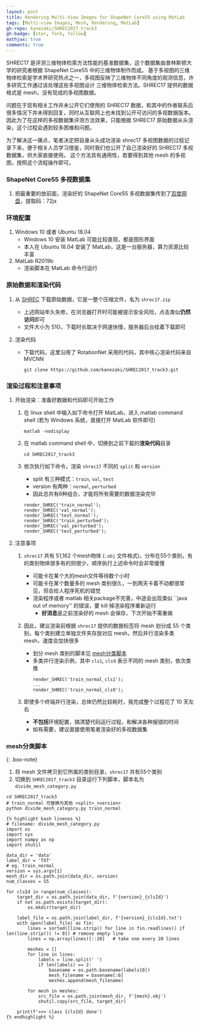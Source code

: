 ```yaml
---
layout: post
title: Rendering Multi-View Images for ShapeNet Core55 using MatLab
tags: [Multi-view Images, Mesh, Rendering, MatLab]
gh-repo: kanezaki/SHREC2017_track3
gh-badge: [star, fork, follow]
mathjax: true
comments: true
---
```


SHREC17 是评测三维物体检索方法性能的基准数据集，这个数据集由普林斯顿大学的研究者根据 ShapeNet Core55 中的三维物体制作而成。
基于多视图的三维物体检索是学术界研究热点之一，多视图反映了三维物体不同角度的观测信息，许多研究工作通过该处理这些多视图设计
三维物体检索方法。SHREC17 提供的数据格式是 mesh，没有现成的多视图数据。

问题在于现有相关工作并未公开它们使用的 SHREC17 数据，和其中的作者联系后很多情况下并未得到回复，同时从互联网上也未找到公开可访问的多视数据版本。
因此为了在这样的多视数据集评测方法效果，只能根据 SHREC17 原始数据从头渲染，这个过程会遇到较多困难和问题。

为了解决这一痛点，笔者决定把自身从头成功渲染 shrec17 多视图数据的过程记录下来，便于相关人员学习借鉴，同时我们也公开了自己渲染好的
SHREC17 多视数据集，供大家直接使用。
这个方法具有通用性，若要得到其他 mesh 的多视图，按照这个流程操作即可。

### ShapeNet Core55 多视数据集
1. 把最重要的放前面，渲染好的 ShapeNet Core55 多视数据集传到了[百度网盘](https://pan.baidu.com/s/1MVBAybo5UC9Qpg-J5Gyv6w?pwd=72jx)，提取码：72jx

### 环境配置
1. Windows 10 或者 Ubuntu 18.04
    - Windows 10 安装 MatLab 可能比较直观，都是图形界面
    - 本人在 Ubuntu 18.04 安装了 MatLab，这是一台服务器，算力资源比较丰富
2. MatLab R2019b
    - 渲染脚本在 MatLab 命令行运行

### 原始数据和渲染代码
1. 从 [SHREC](https://shapenet.cs.stanford.edu/shrec17/) 下载原始数据，它是一整个压缩文件，名为 `shrec17.zip`
    - 上述网站年久失修，在浏览器打开时可能被提示安全风险，点击类似**仍然访问**即可
    - 文件大小为 51G，下载时长取决于网速快慢，服务器后台挂着下载即可

2. 渲染代码
    - 下载代码，这里沿用了 RotationNet 采用的代码，其中核心渲染代码来自 MVCNN
        ```shell
        git clone https://github.com/kanezaki/SHREC2017_track3.git
        ```

### 渲染过程和注意事项
1. 开始渲染：准备好数据和代码即可开始工作
    1. 在 linux shell 中输入如下命令打开 MatLab，进入 matlab command shell (若为 Windows 系统，直接打开 MatLab 软件即可)
        ```shell
        matlab -nodisplay
        ```

    2. 在 matlab command shell 中，切换到之前下载的**渲染代码**目录
        ```shell
        cd SHREC2017_track3
        ```

    3. 依次执行如下命令，渲染 `shrec17` 不同的 `split` 和 `version`
        - split 有三种模式：`train`, `val`, `test`
        - version 有两种：`normal`, `perturbed`
        - 因此总共有6种组合，才能将所有需要的数据渲染完毕
        ```shell
        render_SHREC('train_normal'); 
        render_SHREC('val_normal'); 
        render_SHREC('test_normal'); 
        render_SHREC('train_perturbed'); 
        render_SHREC('val_perturbed'); 
        render_SHREC('test_perturbed'); 
        ```

2. 注意事项
    1. `shrec17` 共有 51,162 个mesh物体 (`.obj` 文件格式)，分布在55个类别，有的类别物体很多有的则很少，顺序执行上述命令时会非常缓慢
        - 可能卡在某个大的mesh文件等待数个小时
        - 可能卡在某个数量多的 mesh 类别很久，一到两天卡着不动都很常见，但会给人程序死机的错觉
        - 渲染程序或者 matlab 相关package不完善，中途会出现类似 ``java out of memory'' 的错误，要 kill 掉渲染程序重新运行
            - **好消息**是之前渲染好的 mesh 会保存，下次开始不需重做

    2. 因此，建议渲染前根据 `shrec17` 提供的数据标签将 mesh 划分成 55 个类别，每个类别建立单独文件夹存放对应 mesh，然后并行渲染多类 mesh，速度会加快很多
        - 划分 mesh 类别的脚本见 [mesh分类脚本](#mesh分类脚本)
        - 多类并行渲染示例，其中 `cls1`, `cls9` 表示不同的 mesh 类别，依次类推
            ```
            render_SHREC('train_normal_cls1'); 
            ...
            render_SHREC('train_normal_cls9'); 
            ```

    3. 即使多个终端并行渲染，总体仍然比较耗时，我完成整个过程花了 10 天左右
        - **不包括**环境配置，搞清楚代码运行过程，和解决各种报错的时间
        - 如有需要，建议直接使用笔者渲染好的多视数据集

### mesh分类脚本
{: .box-note}
1. 将 mesh 文件拷贝到它所属的类别目录，`shrec17` 共有55个类别
2. 切换到 `SHREC2017_track3` 目录运行下列脚本，脚本名为 `divide_mesh_category.py`
```shell
cd SHREC2017_track3
# train_normal 可替换为其他 <split>_<version>
python divide_mesh_category.py train_normal
```

    {% highlight bash linenos %}
    # filename: divide_mesh_category.py
    import os
    import sys
    import numpy as np
    import shutil

    data_dir = 'data'
    label_dir = 'TXT'
    # eg. train_normal
    version = sys.argv[1]
    mesh_dir = os.path.join(data_dir, version)
    num_classes = 55

    for clsId in range(num_classes):
        target_dir = os.path.join(data_dir, f'{version}_{clsId}')
        if not os.path.exists(target_dir):
            os.mkdir(target_dir)

        label_file = os.path.join(label_dir, f'{version}_{clsId}.txt')
        with open(label_file) as fin:
            lines = sorted([line.strip() for line in fin.readlines() if len(line.strip()) != 0]) # remove empty line
            lines = np.array(lines)[::20]   # take one every 20 lines

            meshes = []
            for line in lines:
                labels = line.split(' ')
                if len(labels) == 2:
                    basename = os.path.basename(labels[0])
                    mesh_filename = basename[:6]
                    meshes.append(mesh_filename)

            for mesh in meshes:
                src_file = os.path.join(mesh_dir, f'{mesh}.obj')
                shutil.copy(src_file, target_dir)

        print(f'>>> class {clsId} done')
    {% endhighlight %}
